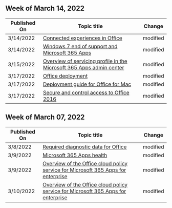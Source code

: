 <!-- This file is generated automatically each week. Changes made to this file will be overwritten.-->



## Week of March 14, 2022


| Published On |Topic title | Change |
|------|------------|--------|
| 3/14/2022 | [Connected experiences in Office](/DeployOffice/privacy/connected-experiences) | modified |
| 3/14/2022 | [Windows 7 end of support and Microsoft 365 Apps](/DeployOffice/endofsupport/windows-7-support) | modified |
| 3/15/2022 | [Overview of servicing profile in the Microsoft 365 Apps admin center](/DeployOffice/admincenter/servicing-profile) | modified |
| 3/17/2022 | [Office deployment](/DeployOffice/index) | modified |
| 3/17/2022 | [Deployment guide for Office for Mac](/DeployOffice/mac/deployment-guide-for-office-for-mac) | modified |
| 3/17/2022 | [Secure and control access to Office 2016](/DeployOffice/security/secure-and-control-access-to-office) | modified |


## Week of March 07, 2022


| Published On |Topic title | Change |
|------|------------|--------|
| 3/8/2022 | [Required diagnostic data for Office](/DeployOffice/privacy/required-diagnostic-data) | modified |
| 3/9/2022 | [Microsoft 365 Apps health](/DeployOffice/admincenter/microsoft-365-apps-health) | modified |
| 3/9/2022 | [Overview of the Office cloud policy service for Microsoft 365 Apps for enterprise](/DeployOffice/admincenter/overview-office-cloud-policy-service) | modified |
| 3/10/2022 | [Overview of the Office cloud policy service for Microsoft 365 Apps for enterprise](/DeployOffice/admincenter/overview-office-cloud-policy-service) | modified |
